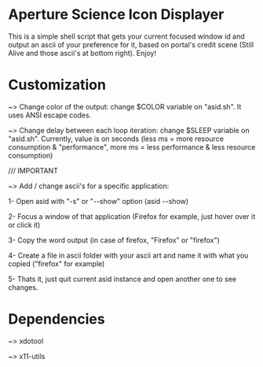 # Aperture Science Icon Displayer
This is a simple shell script that gets your current focused window id and output an ascii of your preference for it, based on portal's credit scene (Still Alive and those ascii's at bottom right). Enjoy!

# Customization
~> Change color of the output: change $COLOR variable on "asid.sh". It uses ANSI escape codes.

~> Change delay between each loop iteration: change $SLEEP variable on "asid.sh". Currently, value is on seconds (less ms = more resource consumption & "performance", more ms = less performance & less resource consumption)


/// IMPORTANT

~> Add / change ascii's for a specific application:

1- Open asid with "-s" or "--show" option (asid --show)

2- Focus a window of that application (Firefox for example, just hover over it or click it)

3- Copy the word output (in case of firefox, "Firefox" or "firefox")

4- Create a file in ascii folder with your ascii art and name it with what you copied ("firefox" for example)

5- Thats it, just quit current asid instance and open another one to see changes.

# Dependencies

~> xdotool 

~> x11-utils
